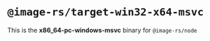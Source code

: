 # `@image-rs/target-win32-x64-msvc`

This is the **x86_64-pc-windows-msvc** binary for `@image-rs/node`
